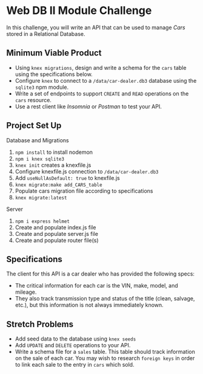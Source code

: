 # Web DB II Module Challenge

In this challenge, you will write an API that can be used to manage _Cars_ stored in a Relational Database.

## Minimum Viable Product

- Using `knex migrations`, design and write a schema for the `cars` table using the specifications below.
- Configure `knex` to connect to a `/data/car-dealer.db3` database using the `sqlite3` npm module. 
- Write a set of endpoints to support `CREATE` and `READ` operations on the `cars` resource. 
- Use a rest client like _Insomnia_ or _Postman_ to test your API.

## Project Set Up

Database and Migrations

1. `npm install` to install nodemon
2. `npm i knex sqlite3`
3. `knex init` creates a knexfile.js
4. Configure knexfile.js connection to `/data/car-dealer.db3`
5. Add `useNullAsDefault: true` to knexfile.js
6. `knex migrate:make add_CARS_table`
7. Populate cars migration file according to specifications
7. `knex migrate:latest`

Server

1. `npm i express helmet`
2. Create and populate index.js file
3. Create and populate server.js file
4. Create and populate router file(s)

## Specifications

The client for this API is a car dealer who has provided the following specs:

- The critical information for each car is the VIN, make, model, and mileage. 
- They also track transmission type and status of the title (clean, salvage, etc.), but this information is not always immediately known. 

## Stretch Problems

- Add seed data to the database using `knex seeds`
- Add `UPDATE` and `DELETE` operations to your API.
- Write a schema file for a `sales` table. This table should track information on the sale of each car. You may wish to research `foreign keys` in order to link each sale to the entry in `cars` which sold. 
